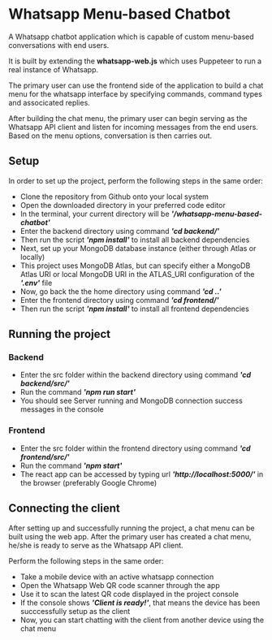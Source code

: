# Whatsapp Menu-based Chatbot
A Whatsapp chatbot application which is capable of custom menu-based conversations with end users.

It is built by extending the **whatsapp-web.js** which uses Puppeteer to run a real instance of Whatsapp.

The primary user can use the frontend side of the application to build a chat menu for the whatsapp interface by specifying commands, command types and associcated replies.

After building the chat menu, the primary user can begin serving as the Whatsapp API client and listen for incoming messages from the end users. Based on the menu options, conversation is then carries out.

## Setup

In order to set up the project, perform the following steps in the same order:

*	Clone the repository from Github onto your local system
*	Open the downloaded directory in your preferred code editor
*	In the terminal, your current directory will be ***'/whatsapp-menu-based-chatbot'***
*	Enter the backend directory using command ***'cd backend/'*** 
*   Then run the script ***'npm install'*** to install all backend dependencies
*   Next, set up your MongoDB database instance (either through Atlas or locally)
*   This project uses MongoDB Atlas, but can specify either a MongoDB Atlas URI or local MongoDB URI in the ATLAS_URI configuration of the ***'.env'*** file
*   Now, go back the the home directory using command ***'cd ..'***
*   Enter the frontend directory using command ***'cd frontend/'***
*   Then run the script ***'npm install'*** to install all frontend dependencies

## Running the project

### Backend

*   Enter the src folder within the backend directory using command ***'cd backend/src/'***
*   Run the command ***'npm run start'***
*   You should see Server running and MongoDB connection success messages in the console

### Frontend

*   Enter the src folder within the frontend directory using command ***'cd frontend/src/'***
*   Run the command ***'npm start'***
*   The react app can be accessed by typing url ***'http://localhost:5000/'*** in the browser (preferably Google Chrome)

## Connecting the client

After setting up and successfully running the project, a chat menu can be built using the web app.
After the primary user has created a chat menu, he/she is ready to serve as the Whatsapp API client.

Perform the following steps in the same order:

*   Take a mobile device with an active whatsapp connection
*   Open the Whatsapp Web QR code scanner through the app
*   Use it to scan the latest QR code displayed in the project console
*   If the console shows ***'Client is ready!'***, that means the device has been succcessfully setup as the client
*   Now, you can start chatting with the client from another device using the chat menu




